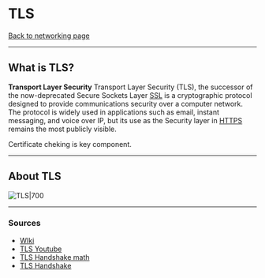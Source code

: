 # TLS
[Back to networking page](Networking.md)
- --
## What is TLS?
**Transport Layer Security**
Transport Layer Security (TLS), the successor of the now-deprecated Secure Sockets Layer [SSL](SSL.md) is a cryptographic protocol designed to provide communications security over a computer network. The protocol is widely used in applications such as email, instant messaging, and voice over IP, but its use as the Security layer in [HTTPS](HTTPS.md) remains the most publicly visible.

Certificate cheking is key component.
- --
## About TLS
![TLS|700](https://miro.medium.com/max/1838/1*sitCoc2_vodeiFMC1hcU9A.png)

- --
### Sources
- [WIki](https://en.wikipedia.org/wiki/Transport_Layer_Security)
- [TLS Youtube](https://youtu.be/0TLDTodL7Lc)
- [TLS Handshake math](https://youtu.be/64geP_LAZ5U)
- [TLS Handshake](https://youtu.be/86cQJ0MMses)

